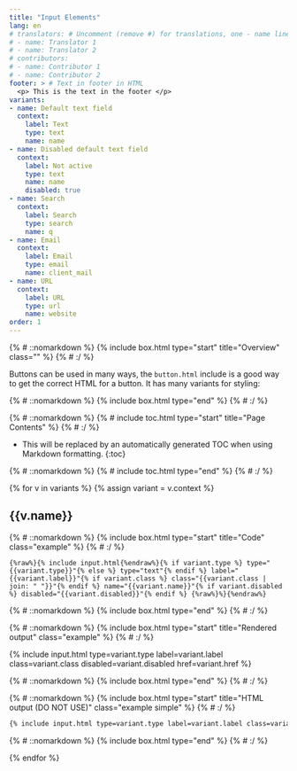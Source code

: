 ```yaml
---
title: "Input Elements"
lang: en
# translators: # Uncomment (remove #) for translations, one - name line per translator.
# - name: Translator 1
# - name: Translator 2
# contributors:
# - name: Contributor 1
# - name: Contributor 2
footer: > # Text in footer in HTML
  <p> This is the text in the footer </p>
variants:
- name: Default text field
  context:
    label: Text
    type: text
    name: name
- name: Disabled default text field
  context:
    label: Not active
    type: text
    name: name
    disabled: true
- name: Search
  context:
    label: Search
    type: search
    name: q
- name: Email
  context:
    label: Email
    type: email
    name: client_mail
- name: URL
  context:
    label: URL
    type: url
    name: website
order: 1
---
```


{% # ::nomarkdown %}
{% include box.html type="start" title="Overview" class="" %}
{% # :/ %}

Buttons can be used in many ways, the `button.html` include is a good way to get the correct HTML for a button. It has many variants for styling:

{% # ::nomarkdown %}
{% include box.html type="end" %}
{% # :/ %}

{% # ::nomarkdown %}
{% # include toc.html type="start" title="Page Contents" %}
{% # :/ %}

- This will be replaced by an automatically generated TOC when using Markdown formatting.
{:toc}

{% # ::nomarkdown %}
{% # include toc.html type="end" %}
{% # :/ %}

{% for v in variants %}
{% assign variant = v.context %}

## {{v.name}}

{% # ::nomarkdown %}
{% include box.html type="start" title="Code" class="example" %}
{% # :/ %}

```liquid
{%raw%}{% include input.html{%endraw%}{% if variant.type %} type="{{variant.type}}"{% else %} type="text"{% endif %} label="{{variant.label}}"{% if variant.class %} class="{{variant.class | join: " "}}"{% endif %} name="{{variant.name}}"{% if variant.disabled %} disabled="{{variant.disabled}}"{% endif %} {%raw%}%}{%endraw%}
```

{% # ::nomarkdown %}
{% include box.html type="end" %}
{% # :/ %}


{% # ::nomarkdown %}
{% include box.html type="start" title="Rendered output" class="example" %}
{% # :/ %}

{% include input.html type=variant.type label=variant.label class=variant.class disabled=variant.disabled href=variant.href %}

{% # ::nomarkdown %}
{% include box.html type="end" %}
{% # :/ %}

{% # ::nomarkdown %}
{% include box.html type="start" title="HTML output (DO NOT USE)" class="example simple" %}
{% # :/ %}

```html
{% include input.html type=variant.type label=variant.label class=variant.class disabled=variant.disabled name=variant.name %}
```

{% # ::nomarkdown %}
{% include box.html type="end" %}
{% # :/ %}

{% endfor %}
